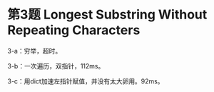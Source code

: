 # 第3题 Longest Substring Without Repeating Characters

3-a：穷举，超时。

3-b：一次遍历，双指针，112ms。

3-c：用dict加速左指针赋值，并没有太大卵用。92ms。